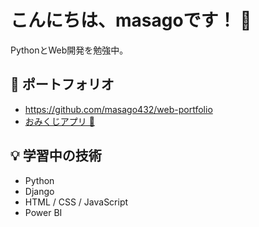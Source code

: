 # こんにちは、masagoです！ 👋

PythonとWeb開発を勉強中。
## 🌸 ポートフォリオ
- https://github.com/masago432/web-portfolio
- [おみくじアプリ 🎴](https://masago432.github.io/omikuji-app/)  

## 💡 学習中の技術
- Python
- Django
- HTML / CSS / JavaScript
- Power BI

